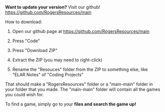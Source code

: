 **Want to update your version?**
Visit our github!
https://github.com/RogersResources/main

How to download:

1) Open our github page at https://github.com/RogersResources/main

2) Press "Code"

3) Press "Download ZIP"

4) Extract the ZIP (you may need to right-click)

5) Rename the "Resouces" folder from the ZIP to something else, like "ELAR Notes" of "Coding Projects"

That should make a "RogersResources" folder or a "main-main" folder in your folder that you made.
The "main-main" folder will contain all the games you could wish for.


To find a game, simply go to your **files and search the game up!**
